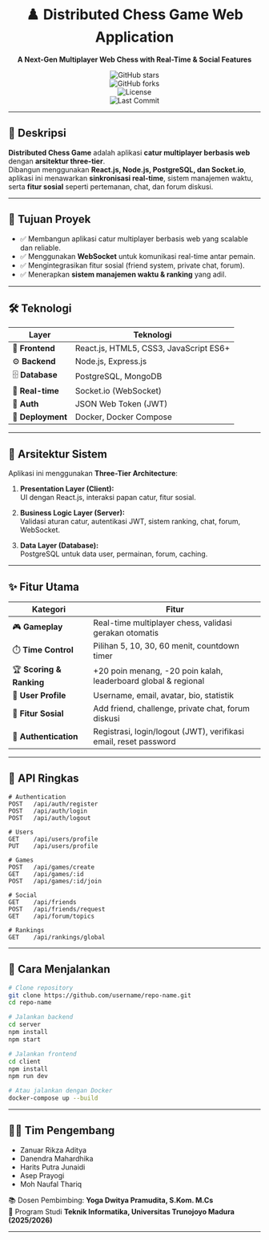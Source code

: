 <div align="center">

# ♟️ Distributed Chess Game Web Application  
**A Next-Gen Multiplayer Web Chess with Real-Time & Social Features**  

![GitHub stars](https://img.shields.io/github/stars/Nendra12/Yapchess_Front-End?style=social)  
![GitHub forks](https://img.shields.io/github/forks/Nendra12/Yapchess_Front-End?style=social)  
![License](https://img.shields.io/github/license/Nendra12/Yapchess_Front-End?)  
![Last Commit](https://img.shields.io/github/last-commit/Nendra12/Yapchess_Front-End?color=green)  

</div>

---

## 📖 Deskripsi
**Distributed Chess Game** adalah aplikasi **catur multiplayer berbasis web** dengan **arsitektur three-tier**.  
Dibangun menggunakan **React.js, Node.js, PostgreSQL, dan Socket.io**, aplikasi ini menawarkan **sinkronisasi real-time**, sistem manajemen waktu, serta **fitur sosial** seperti pertemanan, chat, dan forum diskusi.

---

## 🎯 Tujuan Proyek
- ✅ Membangun aplikasi catur multiplayer berbasis web yang scalable dan reliable.  
- ✅ Menggunakan **WebSocket** untuk komunikasi real-time antar pemain.  
- ✅ Mengintegrasikan fitur sosial (friend system, private chat, forum).  
- ✅ Menerapkan **sistem manajemen waktu & ranking** yang adil.  

---

## 🛠️ Teknologi
| Layer | Teknologi |
|-------|-----------|
| 🎨 **Frontend** | React.js, HTML5, CSS3, JavaScript ES6+ |
| ⚙️ **Backend** | Node.js, Express.js |
| 🗄️ **Database** | PostgreSQL, MongoDB |
| 🔌 **Real-time** | Socket.io (WebSocket) |
| 🔐 **Auth** | JSON Web Token (JWT) |
| 🚀 **Deployment** | Docker, Docker Compose |

---

## 📐 Arsitektur Sistem
Aplikasi ini menggunakan **Three-Tier Architecture**:  

1. **Presentation Layer (Client):**  
   UI dengan React.js, interaksi papan catur, fitur sosial.  

2. **Business Logic Layer (Server):**  
   Validasi aturan catur, autentikasi JWT, sistem ranking, chat, forum, WebSocket.  

3. **Data Layer (Database):**  
   PostgreSQL untuk data user, permainan, forum, caching.  

---

## ✨ Fitur Utama
| Kategori | Fitur |
|----------|-------|
| 🎮 **Gameplay** | Real-time multiplayer chess, validasi gerakan otomatis |
| ⏱️ **Time Control** | Pilihan 5, 10, 30, 60 menit, countdown timer |
| 🏆 **Scoring & Ranking** | +20 poin menang, -20 poin kalah, leaderboard global & regional |
| 👤 **User Profile** | Username, email, avatar, bio, statistik |
| 🤝 **Fitur Sosial** | Add friend, challenge, private chat, forum diskusi |
| 🔐 **Authentication** | Registrasi, login/logout (JWT), verifikasi email, reset password |

---

## 📡 API Ringkas
```http
# Authentication
POST   /api/auth/register
POST   /api/auth/login
POST   /api/auth/logout

# Users
GET    /api/users/profile
PUT    /api/users/profile

# Games
POST   /api/games/create
GET    /api/games/:id
POST   /api/games/:id/join

# Social
GET    /api/friends
POST   /api/friends/request
GET    /api/forum/topics

# Rankings
GET    /api/rankings/global
```

---

## 🚀 Cara Menjalankan
```bash
# Clone repository
git clone https://github.com/username/repo-name.git
cd repo-name

# Jalankan backend
cd server
npm install
npm start

# Jalankan frontend
cd client
npm install
npm run dev

# Atau jalankan dengan Docker
docker-compose up --build
```

---

## 👨‍💻 Tim Pengembang
- Zanuar Rikza Aditya  
- Danendra Mahardhika  
- Harits Putra Junaidi  
- Asep Prayogi  
- Moh Naufal Thariq  

📚 Dosen Pembimbing: **Yoga Dwitya Pramudita, S.Kom. M.Cs**  
🏫 Program Studi **Teknik Informatika, Universitas Trunojoyo Madura (2025/2026)**  

---
